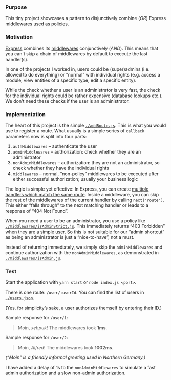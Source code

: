 ### Purpose

This tiny project showcases a pattern to disjunctively combine (_OR_) Express middlewares used as policies.

### Motivation

[Express](https://expressjs.com/) combines its [middlewares](https://expressjs.com/en/guide/writing-middleware.html) conjunctively (_AND_). This means that you can't skip a chain of middlewares by default to execute the last handler(s).

In one of the projects I worked in, users could be (super)admins (i.e. allowed to do everything) or “normal” with individual rights (e.g. access a module, view entities of a specific type, edit a specific entity).

While the check whether a user is an administrator is very fast, the check for the individual rights could be rather expensive (database lookups etc.). We don't need these checks if the user is an administrator.

### Implementation

The heart of this project is the simple [`./addRoute.js`](./addRoute.js). This is what you would use to register a route. What usually is a simple series of `callback` parameters now is split into four parts:

1. `authMiddlewares` – authenticate the user
2. `adminMiddlewares` – authorization: check whether they are an administrator
3. `nonAdminMiddlewares` – authorization: they are not an administrator, so check whether they have the individual rights
4. `middlewares` – normal, “non-policy” middlewares to be executed after either successful authorization; usually your business logic

The logic is simple yet effective: In Express, you can create [multiple handlers which match the same route](https://expressjs.com/en/starter/basic-routing.html). Inside a middleware, you can skip the rest of the middlewares of the current handler by calling `next('route')`. This either “falls through” to the next matching handler or leads to a response of “404 Not Found”.

When you need a user to be an administrator, you use a policy like [`./middlewares/isAdminStrict.js`](./middlewares/isAdminStrict.js). This immediately returns “403 Forbidden” when they are a simple user. So this is not suitable for our “admin shortcut” as being an administrator is just a “nice-to-have”, not a must.

Instead of returning immediately, we simply skip the `adminMiddlewares` and continue authorization with the `nonAdminMiddlewares`, as demonstrated in [`./middlewares/isAdmin.js`](./middlewares/isAdmin.js).

### Test

Start the application with `yarn start` or `node index.js <port>`.

There is one route: `/user/:userId`. You can find the list of users in [`./users.json`](./users.json).

(Yes, for simplicity’s sake, a user authorizes themself by entering their ID.)

Sample response for `/user/1`:
> Moin, *xehpuk*! The middlewares took **1ms**.

Sample response for `/user/2`:
> Moin, *Alfred*! The middlewares took **1002ms**.

*(“Moin” is a friendly informal greeting used in Northern Germany.)*

I have added a delay of 1s to the `nonAdminMiddlewares` to simulate a fast admin authorization and a slow non-admin authorization.
